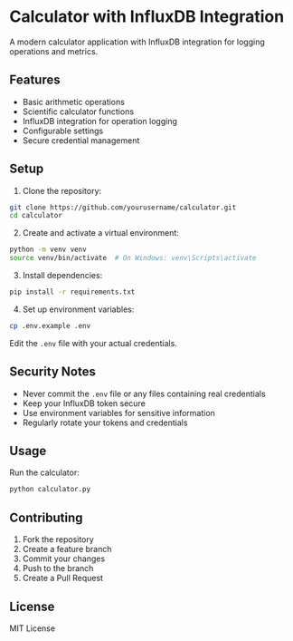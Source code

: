 # Calculator with InfluxDB Integration

A modern calculator application with InfluxDB integration for logging operations and metrics.

## Features

- Basic arithmetic operations
- Scientific calculator functions
- InfluxDB integration for operation logging
- Configurable settings
- Secure credential management

## Setup

1. Clone the repository:
```bash
git clone https://github.com/yourusername/calculator.git
cd calculator
```

2. Create and activate a virtual environment:
```bash
python -m venv venv
source venv/bin/activate  # On Windows: venv\Scripts\activate
```

3. Install dependencies:
```bash
pip install -r requirements.txt
```

4. Set up environment variables:
```bash
cp .env.example .env
```
Edit the `.env` file with your actual credentials.

## Security Notes

- Never commit the `.env` file or any files containing real credentials
- Keep your InfluxDB token secure
- Use environment variables for sensitive information
- Regularly rotate your tokens and credentials

## Usage

Run the calculator:
```bash
python calculator.py
```

## Contributing

1. Fork the repository
2. Create a feature branch
3. Commit your changes
4. Push to the branch
5. Create a Pull Request

## License

MIT License
